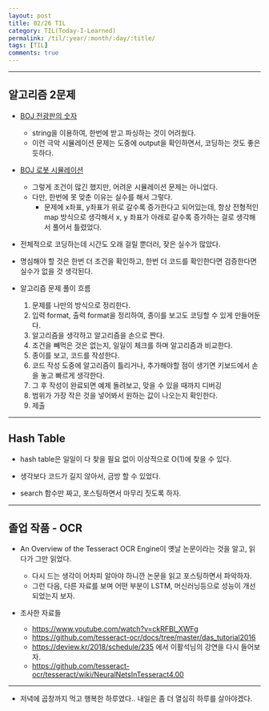 ```yaml
---
layout: post
title: 02/26 TIL
category: TIL(Today-I-Learned)
permalink: /til/:year/:month/:day/:title/
tags: [TIL]
comments: true
---
```


---

## 알고리즘 2문제

* [BOJ 전광판의 숫자](https://www.acmicpc.net/group/workbook/view/4922/12459)
    * string을 이용하여, 한번에 받고 파싱하는 것이 어려웠다.
    * 이런 극악 시뮬레이션 문제는 도중에 output을 확인하면서, 코딩하는 것도 좋은 듯하다.

* [BOJ 로봇 시뮬레이션](https://www.acmicpc.net/problem/2174)
    * 그렇게 조건이 많긴 했지만, 어려운 시뮬레이션 문제는 아니었다.
    * 다만, 한번에 못 맞춘 이유는 실수를 해서 그렇다.
        * 문제에 x좌표, y좌표가 위로 갈수록 증가한다고 되어있는데, 항상 전형적인 map 방식으로 생각해서 x, y 좌표가 아래로 갈수록 증가하는 걸로 생각해서 풀어서 틀렸었다.

* 전체적으로 코딩하는데 시간도 오래 걸릴 뿐더러, 잦은 실수가 많았다.

* 명심해야 할 것은 한번 더 조건을 확인하고, 한번 더 코드를 확인한다면 검증한다면 실수가 없을 것 생각된다.

* 알고리즘 문제 풀이 흐름
    1. 문제를 나만의 방식으로 정리한다.
    2. 입력 format, 출력 format을 정리하여, 종이를 보고도 코딩할 수 있게 만들어둔다.
    3. 알고리즘을 생각하고 알고리즘을 손으로 짠다.
    4. 조건을 빼먹은 것은 없는지, 일일이 체크를 하며 알고리즘과 비교한다.
    5. 종이를 보고, 코드를 작성한다.
    6. 코드 작성 도중에 알고리즘이 틀리거나, 추가해야할 점이 생기면 키보드에서 손을 놓고 빠르게 생각한다.
    7. 그 후 작성이 완료되면 예제 돌려보고, 맞을 수 있을 때까지 디버깅
    8. 범위가 가장 작은 것을 넣어봐서 원하는 값이 나오는지 확인한다.
    9. 제출

---

## Hash Table

* hash table은 일일이 다 찾을 필요 없이 이상적으로 O(1)에 찾을 수 있다.

* 생각보다 코드가 길지 않아서, 금방 할 수 있었다.

* search 함수만 짜고, 포스팅하면서 마무리 짓도록 하자.

---

## 졸업 작품 - OCR

* An Overview of the Tesseract OCR Engine이 옛날 논문이라는 것을 알고, 읽다가 그만 읽었다. 
    * 다시 드는 생각이 어차피 알아야 하니깐 논문을 읽고 포스팅하면서 파악하자.
    * 그런 다음, 다른 자료를 보며 어떤 부분이 LSTM, 머신러닝등으로 성능이 개선되었는지 보자.

* 조사한 자료들
    * https://www.youtube.com/watch?v=ckRFBl_XWFg
    * https://github.com/tesseract-ocr/docs/tree/master/das_tutorial2016
    * https://deview.kr/2018/schedule/235 에서 이활석님의 강연을 다시 들어보자.
    * https://github.com/tesseract-ocr/tesseract/wiki/NeuralNetsInTesseract4.00

---

* 저녁에 곱창까지 먹고 행복한 하루였다.. 내일은 좀 더 열심히 하루를 살아야겠다.